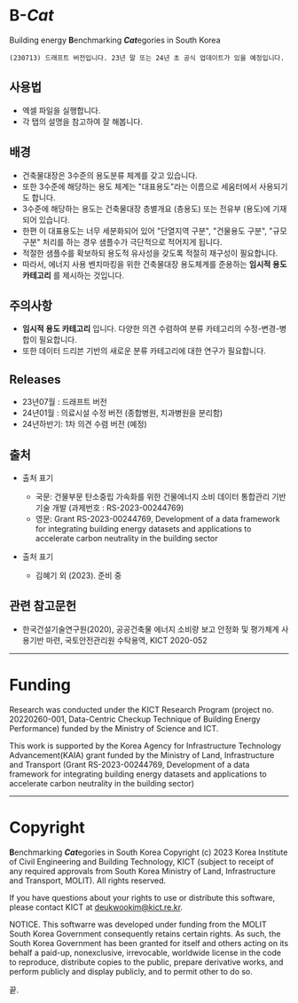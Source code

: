 # B-***Cat***
Building energy **B**enchmarking ***Cat***egories in South Korea

```
(230713) 드래프트 버전입니다. 23년 말 또는 24년 초 공식 업데이트가 있을 예정입니다.
```

## 사용법
- 엑셀 파일을 실행합니다.
- 각 탭의 설명을 참고하여 잘 해봅니다.

## 배경
- 건축물대장은 3수준의 용도분류 체계를 갖고 있습니다.
- 또한 3수준에 해당하는 용도 체계는 "대표용도"라는 이름으로 세움터에서 사용되기도 합니다.
- 3수준에 해당하는 용도는 건축물대장 층별개요 (층용도) 또는 전유부 (용도)에 기재되어 있습니다.
- 한편 이 대표용도는 너무 세분화되어 있어 "단열지역 구분", "건물용도 구분", "규모 구분" 처리를 하는 경우 샘플수가 극단적으로 적어지게 됩니다. 
- 적절한 샘플수를 확보하되 용도적 유사성을 갖도록 적절히 재구성이 필요합니다.
- 따라서, 에너지 사용 벤치마킹을 위한 건축물대장 용도체계를 준용하는  **임시적 용도 카테고리** 를 제시하는 것입니다.

## 주의사항
- **임시적 용도 카테고리** 입니다. 다양한 의견 수렴하여 분류 카테고리의 수정-변경-병합이 필요합니다.
- 또한 데이터 드리븐 기반의 새로운 분류 카테고리에 대한 연구가 필요합니다.  

## Releases 
- 23년07월 : 드래프트 버전
- 24년01월 : 의료시설 수정 버전 (종합병원, 치과병원을 분리함)
- 24년하반기: 1차 의견 수렴 버전 (예정)

## 출처
- 출처 표기  
  - 국문: 건물부문 탄소중립 가속화를 위한 건물에너지 소비 데이터 통합관리 기반기술 개발 (과제번호 : RS-2023-00244769)  
  - 영문: Grant RS-2023-00244769, Development of a data framework for integrating building energy datasets and applications to accelerate carbon neutrality in the building sector

- 출처 표기 
  - 김혜기 외 (2023). 준비 중

## 관련 참고문헌
- 한국건설기술연구원(2020), 공공건축물 에너지 소비량 보고 안정화 및 평가체계 사용기반 마련, 국토안전관리원 수탁용역, KICT 2020-052

---
# Funding

Research was conducted under the KICT Research Program (project no. 20220260-001, Data-Centric Checkup Technique of Building Energy Performance) funded by the
Ministry of Science and ICT.

This work is supported by the Korea Agency for Infrastructure Technology Advancement(KAIA) grant funded by the Ministry of Land, Infrastructure and Transport (Grant RS-2023-00244769, Development of a data framework for integrating building energy datasets and applications to accelerate carbon neutrality in the building sector)

---
   
# Copyright
**B**enchmarking ***Cat***egories in South Korea Copyright (c) 2023
Korea Institute of Civil Engineering and Building Technology, KICT (subject to receipt of any required approvals from South Korea Ministry of Land, Infrastructure and Transport, MOLIT). All rights reserved.

If you have questions about your rights to use or distribute this software, please contact KICT at deukwookim@kict.re.kr.

NOTICE. This softwarre was developed under funding from the MOLIT South Korea Government consequently retains certain rights. As such, the South Korea Government has been granted for itself and others acting on its behalf a paid-up, nonexclusive, irrevocable, worldwide license in the code to reproduce, distribute copies to the public, prepare derivative works, and perform publicly and display publicly, and to permit other to do so.

끝.

